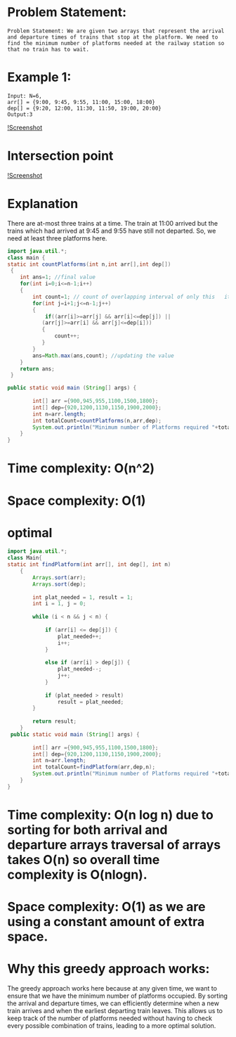 # Problem Statement:
    Problem Statement: We are given two arrays that represent the arrival and departure times of trains that stop at the platform. We need to find the minimum number of platforms needed at the railway station so that no train has to wait.

# Example 1:
    Input: N=6, 
    arr[] = {9:00, 9:45, 9:55, 11:00, 15:00, 18:00} 
    dep[] = {9:20, 12:00, 11:30, 11:50, 19:00, 20:00}
    Output:3

 [!Screenshot](../images/unnamed.png)
 # Intersection point
 [!Screenshot](../images/platforms.png)


# Explanation 
   There are at-most three trains at a time. The train at 11:00 arrived but the trains which had arrived at 9:45 and 9:55 have still not departed. So, we need at least three platforms here.  


```java
import java.util.*;
class main {
static int countPlatforms(int n,int arr[],int dep[])
 {
    int ans=1; //final value
    for(int i=0;i<=n-1;i++)
    {
        int count=1; // count of overlapping interval of only this   iteration
        for(int j=i+1;j<=n-1;j++)
        {
            if((arr[i]>=arr[j] && arr[i]<=dep[j]) ||
           (arr[j]>=arr[i] && arr[j]<=dep[i]))
           {
               count++;
           }
        }
        ans=Math.max(ans,count); //updating the value
    }
    return ans;
 }

public static void main (String[] args) {
		
		int[] arr ={900,945,955,1100,1500,1800};
		int[] dep={920,1200,1130,1150,1900,2000};
		int n=arr.length;
		int totalCount=countPlatforms(n,arr,dep);
		System.out.println("Minimum number of Platforms required "+totalCount);
	}
}

```
# Time complexity: O(n^2)
# Space complexity: O(1)

# optimal 
``` java
import java.util.*;
class Main{
static int findPlatform(int arr[], int dep[], int n)
    {
        Arrays.sort(arr); 
        Arrays.sort(dep); 
  
        int plat_needed = 1, result = 1; 
        int i = 1, j = 0; 
  
        while (i < n && j < n) { 
        
            if (arr[i] <= dep[j]) { 
                plat_needed++; 
                i++; 
            } 
  
            else if (arr[i] > dep[j]) { 
                plat_needed--; 
                j++; 
            } 
  
            if (plat_needed > result) 
                result = plat_needed; 
        } 
  
        return result; 
    }
 public static void main (String[] args) {
		
		int[] arr ={900,945,955,1100,1500,1800};
		int[] dep={920,1200,1130,1150,1900,2000};
		int n=arr.length;
		int totalCount=findPlatform(arr,dep,n);
		System.out.println("Minimum number of Platforms required "+totalCount);
	}
}

```
# Time complexity: O(n log n) due to sorting for both arrival and departure arrays traversal of arrays takes O(n) so overall time complexity is O(nlogn).
# Space complexity: O(1) as we are using a constant amount of extra space.

# Why this greedy approach works:
The greedy approach works here because at any given time, we want to ensure that we have the minimum number of platforms occupied. By sorting the arrival and departure times, we can efficiently determine when a new train arrives and when the earliest departing train leaves. This allows us to keep track of the number of platforms needed without having to check every possible combination of trains, leading to a more optimal solution.

  
  